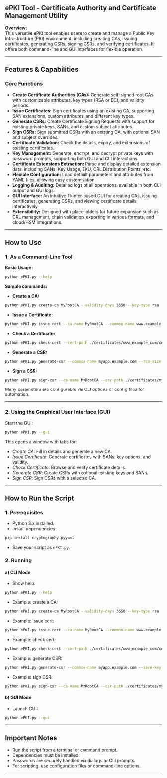 ## ePKI Tool - Certificate Authority and Certificate Management Utility

**Overview:**  
This versatile ePKI tool enables users to create and manage a Public Key Infrastructure (PKI) environment, including creating CAs, issuing certificates, generating CSRs, signing CSRs, and verifying certificates. It offers both command-line and GUI interfaces for flexible operation.

---

## Features & Capabilities

### Core Functions
- **Create Certificate Authorities (CAs):** Generate self-signed root CAs with customizable attributes, key types (RSA or EC), and validity periods.
- **Issue Certificates:** Sign certificates using an existing CA, supporting SAN extensions, custom attributes, and different key types.
- **Generate CSRs:** Create Certificate Signing Requests with support for existing private keys, SANs, and custom subject attributes.
- **Sign CSRs:** Sign submitted CSRs with an existing CA, with optional SAN and subject overrides.
- **Certificate Validation:** Check the details, expiry, and extensions of existing certificates.
- **Key Management:** Generate, encrypt, and decrypt private keys with password prompts, supporting both GUI and CLI interactions.
- **Certificate Extensions Extraction:** Parse and display detailed extension data, including SANs, Key Usage, EKU, CRL Distribution Points, etc.
- **Flexible Configuration:** Load default parameters and attributes from YAML files, allowing easy customization.
- **Logging & Auditing:** Detailed logs of all operations, available in both CLI output and GUI logs.
- **GUI Interface:** An intuitive Tkinter-based GUI for creating CAs, issuing certificates, generating CSRs, and viewing certificate details interactively.
- **Extensibility:** Designed with placeholders for future expansion such as CRL management, chain validation, exporting in various formats, and cloud/HSM integrations.

---

## How to Use

### 1. As a Command-Line Tool

**Basic Usage:**

```bash
python ePKI.py --help
```

**Sample commands:**

- **Create a CA:**

```bash
python ePKI.py create-ca MyRootCA --validity-days 3650 --key-type rsa --rsa-size 4096
```

- **Issue a Certificate:**

```bash
python ePKI.py issue-cert --ca-name MyRootCA --common-name www.example.com --san-dns www.example.com,api.example.com --validity-days 365
```

- **Check a Certificate:**

```bash
python ePKI.py check-cert --cert-path ./certificates/www_example_com/cert.pem
```

- **Generate a CSR:**

```bash
python ePKI.py generate-csr --common-name myapp.example.com --rsa-size 2048 --save-key
```

- **Sign a CSR:**

```bash
python ePKI.py sign-csr --ca-name MyRootCA --csr-path ./certificates/myapp/csr/request.csr --validity-days 365
```

Many parameters are configurable via CLI options or config files for automation.

---

### 2. Using the Graphical User Interface (GUI)

Start the GUI:

```bash
python ePKI.py --gui
```

This opens a window with tabs for:

- *Create CA*: Fill in details and generate a new CA.
- *Issue Certificate*: Generate certificates with SANs, key options, and validity.
- *Check Certificate*: Browse and verify certificate details.
- *Generate CSR*: Create CSRs with optional existing keys and SANs.
- *Sign CSR*: Sign CSRs with a selected CA.

---

## How to Run the Script

### 1. Prerequisites

- Python 3.x installed.
- Install dependencies:

```bash
pip install cryptography pyyaml
```

- Save your script as `ePKI.py`.

### 2. Running

#### a) CLI Mode

- Show help:

```bash
python ePKI.py --help
```

- Example: create a CA:

```bash
python ePKI.py create-ca MyRootCA --validity-days 3650 --key-type rsa --rsa-size 4096
```

- Example: issue cert:

```bash
python ePKI.py issue-cert --ca-name MyRootCA --common-name www.example.com --san-dns www.example.com,api.example.com --validity-days 365
```

- Example: check cert:

```bash
python ePKI.py check-cert --cert-path ./certificates/www_example_com/cert.pem
```

- Example: generate CSR:

```bash
python ePKI.py generate-csr --common-name myapp.example.com --save-key
```

- Example: sign CSR:

```bash
python ePKI.py sign-csr --ca-name MyRootCA --csr-path ./certificates/myapp/csr/request.csr --validity-days 365
```

#### b) GUI Mode

- Launch GUI:

```bash
python ePKI.py --gui
```

---

## Important Notes

- Run the script from a terminal or command prompt.
- Dependencies must be installed.
- Passwords are securely handled via dialogs or CLI prompts.
- For scripting, use configuration files or command-line options.

---
